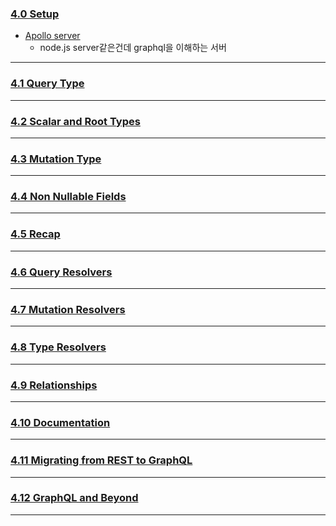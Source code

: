 ### [4.0 Setup](https://nomadcoders.co/graphql-for-beginners/lectures/3704)
- [Apollo server](https://www.apollographql.com/docs/apollo-server/)
	- node.js server같은건데 graphql을 이해하는 서버
***
### [4.1 Query Type](https://nomadcoders.co/graphql-for-beginners/lectures/3705)

***
### [4.2 Scalar and Root Types](https://nomadcoders.co/graphql-for-beginners/lectures/3706)

***
### [4.3 Mutation Type](https://nomadcoders.co/graphql-for-beginners/lectures/3707)

***
### [4.4 Non Nullable Fields](https://nomadcoders.co/graphql-for-beginners/lectures/3708)

***
### [4.5 Recap](https://nomadcoders.co/graphql-for-beginners/lectures/3709)

***
### [4.6 Query Resolvers](https://nomadcoders.co/graphql-for-beginners/lectures/3710)

***
### [4.7 Mutation Resolvers](https://nomadcoders.co/graphql-for-beginners/lectures/3711)

***
### [4.8 Type Resolvers](https://nomadcoders.co/graphql-for-beginners/lectures/3712)

***
### [4.9 Relationships](https://nomadcoders.co/graphql-for-beginners/lectures/3713)

***
### [4.10 Documentation](https://nomadcoders.co/graphql-for-beginners/lectures/3714)

***
### [4.11 Migrating from REST to GraphQL](https://nomadcoders.co/graphql-for-beginners/lectures/3715)

***
### [4.12 GraphQL and Beyond](https://nomadcoders.co/graphql-for-beginners/lectures/3716)

***